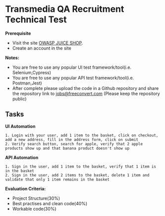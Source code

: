 
# Transmedia QA Recruitment Technical Test

**Prerequisite**
- Visit the site [OWASP JUICE SHOP](https://juice-shop.herokuapp.com).
- Create an account in the site

**Notes:**
  * You are free to use any popular UI test framework/tool(i.e. Selenium,Cypress)
  * You are free to use any popular API test framework/tool(i.e. Postman,Jest)
  * After complete please upload the code in a Github repository and share the repository link to <jobs@freeconvert.com> (Please keep the repository public)

## Tasks

**UI Automation**

```
1. Login with your user, add 1 item to the basket, click on checkout, add a new address, fill in the address form, click on submit
2. Verify search button, search for apple, verify that 2 apple products show up and that banana product doesn't show up

```
**API Automation**   
   
 ```
1. Sign in the user, add 1 item to the basket, verify that 1 item is in the basket
2. Sign in the user, add 2 items to the basket, delete 1 item and validate that only 1 item remains in the basket

```

**Evaluation Criteria:**
- Project Structure(30%)
- Best practises and clean code(40%)
- Workable code(30%)




